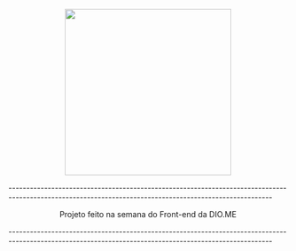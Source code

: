 <p align="center">
    <img width="300" src="https://micheleambrosio.github.io/semana-frontend-mundo-invertido/assets/images/banner/logo.svg">
</p>

<p>--------------------------------------------------------------------------------------------------------------------------------------------------------</p>
<p align="center">                                   Projeto feito na semana do Front-end da DIO.ME                                            
<p>--------------------------------------------------------------------------------------------------------------------------------------------------------</p>                                                   
